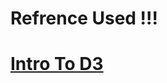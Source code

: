 <h1>Refrence Used !!!</h1>
<a href="https://github.com/curran/screencasts/tree/gh-pages/introToD3" target="_blank"><h1> Intro To D3</h1></a>
